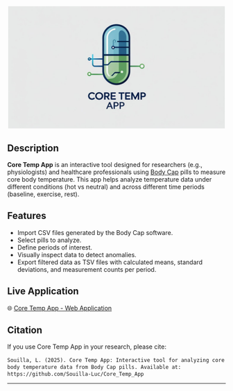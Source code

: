 
<p align="center">
  <img src="www/pill.png" alt="Core Temp App Logo" width="500"/>
</p>

## Description

**Core Temp App** is an interactive tool designed for researchers (e.g., physiologists) and healthcare professionals using [Body Cap](https://www.bodycap-medical.com/e-celsius-performance-body-temperature-monitoring-telemetric-pill/) pills to measure core body temperature. This app helps analyze temperature data under different conditions (hot vs neutral) and across different time periods (baseline, exercise, rest).

## Features

- Import CSV files generated by the Body Cap software.
- Select pills to analyze.
- Define periods of interest.
- Visually inspect data to detect anomalies.
- Export filtered data as TSV files with calculated means, standard deviations, and measurement counts per period.

## Live Application

🌐 [Core Temp App - Web Application](https://luc-souilla.shinyapps.io/core-temp-app/)

## Citation
If you use Core Temp App in your research, please cite:

    Souilla, L. (2025). Core Temp App: Interactive tool for analyzing core body temperature data from Body Cap pills. Available at: https://github.com/Souilla-Luc/Core_Temp_App

---
